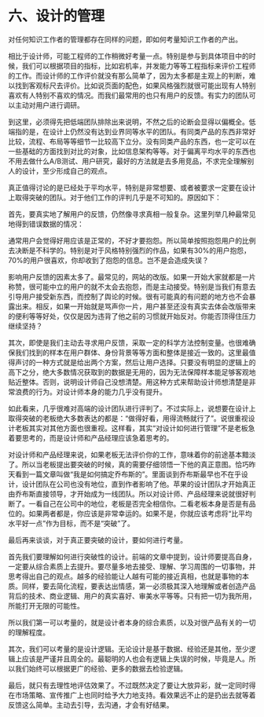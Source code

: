 # 六、设计的管理

对任何知识工作者的管理都存在同样的问题，即如何考量知识工作者的产出。

相比于设计师，可能工程师的工作稍微好考量一点。特别是参与到具体项目中的时候，我们可以根据项目的指标，比如宕机率，并发能力等等工程指标来评价工程师的工作。而设计师的工作评价就没有那么简单了，因为太多都是主观上的判断，难以找到客观标尺去评价。比如说页面的配色，如果风格强烈就很可能出现有人特别喜欢有人特别不喜欢的情况。而我们最常用的也只有用户的反馈。有实力的团队可以主动对用户进行调研。

到这里，必须得先把低端团队排除出来说明，不然之后的论断会显得以偏概全。低端指的是，在设计上仍然没有达到业界同等水平的团队。有同类产品的东西非常好比较，流程、布局等等细节一比较高下立分。没有同类产品的东西，也一定可以在一些基础的方面找到对比的对象，比如信息架构等等。对于偏离平均水平的东西也不用去做什么A/B测试、用户研究，最好的方法就是去多用竞品，不求完全理解别人的设计，至少形成自己的观点。

真正值得讨论的是已经处于平均水平，特别是非常想要、或者被要求一定要在设计上取得突破的团队。对于他们工作的评判几乎是不可知的。原因如下：

首先，要真实地了解用户的反馈，仍然像寻求真相一般复杂。这里列举几种最常见地得到错误数据的情况：

通常用户会觉得好用应该是正常的，不好才要抱怨。所以简单按照抱怨用户的比例去决断是不科学的。特别是对于风格特别强烈的作品，如果有30%的用户抱怨，70%的用户很喜欢，你却收到了抱怨的信息。岂不是会造成失误？

影响用户反馈的因素太多了。最常见的，网站的改版。如果一开始大家就都是一片称赞，很可能中立的用户的就不太会去抱怨，而是主动接受。特别是当我们有意去引导用户接受新东西，而控制了舆论的时候。很有可能真的有问题的地方也不会暴露出来。相反，如果一开始就是骂声你一片，用户甚至还没有真实去体会改版带来的便利等等好处，仅仅是因为违背了他之前的习惯就开始反对。你能否顶得住压力继续坚持？

其次，即使是我们主动去寻求用户反馈，采取一定的科学方法控制变量。也很难确保我们找到的样本在用户群体、身份背景等等方面和整体是接近一致的。这里最值得声讨的一种方式就是给出两个方案，然后让用户选择。只要没有明显的逻辑上的高下之分，绝大多数情况获取到的数据是无用的，因为无法保障样本能足够客观地贴近整体。否则，说明设计师自己没想清楚。用这种方式来帮助设计师想清楚是非常浪费的行为。对设计师本身的能力几乎没有提升。

如此看来，几乎很难对高端的设计团队进行评判了。不过实际上，说想要在设计上取得突破的老板绝大多数表达的都是：“做得好看，用得流畅就行了”。说很重视设计老板其实对其他方面也很重视。这样看，其实“对设计如何进行管理”不是老板急着要思考的，而是设计师和产品经理应该急着思考的。

对设计师和产品经理来说，如果老板无法评价你的工作，意味着你的前途基本黯淡了。所以当老板提出要突破的时候，真的需要仔细领悟一下他的真正意图。恰巧昨天看到一篇文章叫做“我是如何搞定乔布斯的”。里面谈到乔布斯最早也不在乎设计，设计团队在公司也没有地位，直到作者影响了他。苹果的设计团队才开始真正由乔布斯直接领导，才开始成为一线团队。所以对设计师、产品经理来说就很好判断了。一看自己在公司中的地位，老板是否完全相信你。二看老板本身是否是有品位的。如果两者都是，你应该是非常幸运的。如果不是，你就应该考虑将“比平均水平好一点”作为目标，而不是“突破”了。

最后再来谈谈，对于真正要突破的设计，要如何进行考量。

首先我们要理解如何进行突破性的设计。前端的文章中提到，设计师要提高自身，一定要从综合素质上去提升。要尽量多地去接受、理解、学习周围的一切事物，并思考得出自己的观点。越多的经验能让人越有可能的接近真相，也就是事物的本质。同样，要去简化流程，要表达出情感，第一必须极其深入地理解或者创造产品背后的技术、商业逻辑、用户的真实喜好、审美水平等等。只有把一切为我所用，所能打开无限的可能性。

所以我们第一可以考量的，就是设计者本身的综合素质，以及对很产品有关的一切的理解程度。

其次，我们可以考量的是设计逻辑。无论设计是基于数据、经验还是其他，至少逻辑上应该是严谨并且周全的。最聪明的人也会有逻辑上失误的时候，毕竟是人。所以我们始终可以根据更广的经验、更多的数据去检验逻辑。

最后，就只有去理性地评估效果了。不过既然决定了要让大放异彩，就一定同时得在市场策略、宣传推广上也同时给予大力地支持。看效果远不止的是扔出去就等着反馈这么简单。主动去引导，去沟通，才会有好结果。
